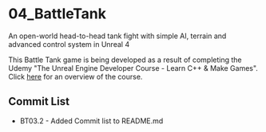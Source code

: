 # 04_BattleTank
An open-world head-to-head tank fight with simple AI, terrain and advanced control system in Unreal 4

This Battle Tank game is being developed as a result of completing the Udemy "The Unreal Engine Developer Course - Learn C++ & Make Games".
Click [here](https://www.udemy.com/unrealcourse/learn/v4/overview) for an overview of the course.


## Commit List
* BT03.2 - Added Commit list to README.md